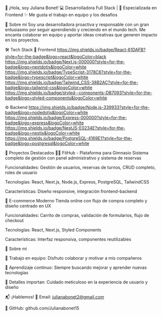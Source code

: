 👋 ¡Hola, soy Juliana Bonet!
💻 Desarrolladora Full Stack | 🎨 Especializada en Frontend
✨ Me gusta el trabajo en equipo y los desafios

🎯 Sobre mí
Soy una desarrolladora proactiva y responsable con un gran entusiasmo por seguir aprendiendo y creciendo en el mundo tech. Me encanta colaborar en equipo y aportar ideas creativas que generen impacto en los proyectos.


🛠️ Tech Stack
🎨 Frontend
https://img.shields.io/badge/React-61DAFB?style=for-the-badge&logo=react&logoColor=black
https://img.shields.io/badge/Next.js-000000?style=for-the-badge&logo=nextdotjs&logoColor=white
https://img.shields.io/badge/TypeScript-3178C6?style=for-the-badge&logo=typescript&logoColor=white
https://img.shields.io/badge/Tailwind_CSS-38B2AC?style=for-the-badge&logo=tailwind-css&logoColor=white
https://img.shields.io/badge/styled--components-DB7093?style=for-the-badge&logo=styled-components&logoColor=white

⚙️ Backend
https://img.shields.io/badge/Node.js-339933?style=for-the-badge&logo=nodedotjs&logoColor=white
https://img.shields.io/badge/Express-000000?style=for-the-badge&logo=express&logoColor=white
https://img.shields.io/badge/NestJS-E0234E?style=for-the-badge&logo=nestjs&logoColor=white
https://img.shields.io/badge/PostgreSQL-4169E1?style=for-the-badge&logo=postgresql&logoColor=white


🌟 Proyectos Destacados
🏋️‍♀️ FitHub - Plataforma para Gimnasio
Sistema completo de gestión con panel administrativo y sistema de reservas

Funcionalidades: Gestión de usuarios, reservas de turnos, CRUD completo, roles de usuario

Tecnologías: React, Next.js, Node.js, Express, PostgreSQL, TailwindCSS

Características: Diseño responsive, integración frontend-backend

🛒 E-commerce Moderno
Tienda online con flujo de compra completo y diseño centrado en UX

Funcionalidades: Carrito de compras, validación de formularios, flujo de checkout

Tecnologías: React, Next.js, Styled Components

Características: Interfaz responsiva, componentes reutilizables

💫 Sobre mi

🤝 Trabajo en equipo: Disfruto colaborar y motivar a mis compañeros

🌱 Aprendizaje continuo: Siempre buscando mejorar y aprender nuevas tecnologías

🎨 Detalles importan: Cuidado meticuloso en la experiencia de usuario y diseño

📬 ¡Hablemos!
📧 Email: julianabonet2@gmail.com

💼 GitHub: github.com/Julianabonet15


